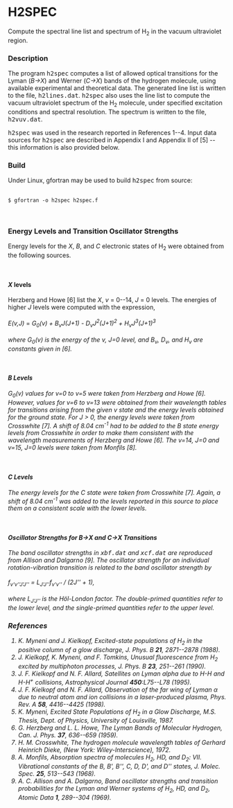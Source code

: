 # H2SPEC
Compute the spectral line list and spectrum of H<sub>2</sub> in the
vacuum ultraviolet region.

<h3>Description</h3>
<p>The program <tt>h2spec</tt> computes a list of allowed optical
transitions for the Lyman (<i>B&rarr;X</i>) and Werner (<i>C&rarr;X</i>)
bands of the hydrogen molecule, using available experimental and 
theoretical data. The generated line list is written to the file,
<tt>h2lines.dat</tt>. <tt>h2spec</tt> also uses the line 
list to compute the vacuum ultraviolet spectrum of the H<sub>2</sub> 
molecule, under specified excitation conditions and spectral 
resolution. The spectrum is written to the file, <tt>h2vuv.dat</tt>.
</p>

<p><tt>h2spec</tt> was used in the research reported in References
1--4. Input data sources for <tt>h2spec</tt> are described in Appendix
I and Appendix II of [5] -- this information is also provided below.
</p>

<h3>Build</h3>
<p>Under Linux, gfortran may be used to build <tt>h2spec</tt>
from source:<br><br>

	$ gfortran -o h2spec h2spec.f
<br>

<h3>Energy Levels and Transition Oscillator Strengths</h3>
<p>
Energy levels for the <i>X</i>, <i>B</i>, and <i>C</i> electronic
states of H<sub>2</sub> were obtained from the following sources.
</p><br>
<h4><i>X</i> levels</h4>
<p>
Herzberg and Howe [6] list the <i>X</i>, <i>v</i> = 0--14,
<i>J</i> = 0 levels. The energies of higher <i>J</i> levels were
computed with the expression,<br><br>
<i>E(v,J)</i> = <i>G<sub>0</sub>(v) + B<sub>v</sub>J(J+1) -
D<sub>v</sub>J<sup>2</sup>(J+1)<sup>2</sup> +
H<sub>v</sub>J<sup>3</sup>(J+1)<sup>3</sup>
<br><br>
where <i>G<sub>0</sub>(v)</i> is the energy of the <i>v, J</i>=0
level, and <i>B<sub>v</sub></i>, <i>D<sub>v</sub></i>, and
<i>H<sub>v</sub></i> are constants given in [6].<br>
</p><br>
<h4><i>B</i> Levels</h4>
<p>
<i>G<sub>0</sub>(v)</i> values for <i>v</i>=0 to <i>v</i>=5 were
taken from Herzberg and Howe [6]. However, values for <i>v</i>=6
to <i>v</i>=13 were obtained from their wavelength tables for
transitions arising from the given <i>v</i> state and the energy
levels obtained for the ground state. For <i>J</i> &gt; 0, the
energy levels were taken from Crosswhite [7]. A shift of 8.04 
cm<sup>-1</sup> had to be added to the <i>B</i> state energy
levels from Crosswhite in order to make them consistent with the
wavelength measurements of Herzberg and Howe [6]. The 
<i>v</i>=14, <i>J</i>=0 and <i>v</i>=15, <i>J</i>=0 levels were
taken from Monfils [8].
</p><br>
<h4><i>C</i> Levels</h4>
<p>
The energy levels for the <i>C</i> state were taken from
Crosswhite [7]. Again, a shift of 8.04 cm<sup>-1</sup> was
added to the levels reported in this source to place them
on a consistent scale with the lower levels.</p><br>
<h4>Oscillator Strengths for <i>B</i>&rarr;<i>X</i> and
<i>C</i>&rarr;<i>X</i> Transitions</h4>
<p>
The band oscillator strengths in <tt>xbf.dat</tt> and 
<tt>xcf.dat</tt> are reproduced from Allison and Dalgarno [9].
The oscillator strength for an individual rotation-vibration
transition is related to the band oscillator strength by<br><br>
<i>f<sub>v'v''J'J''</sub></i> = 
<i>L<sub>J'J''</sub>f<sub>v'v''</sub></i> / (2<i>J''</i> + 1),
<br><br>
where <i>L<sub>J'J''</sub></i> is the H&ouml;l-London factor. The
double-primed quantities refer to the lower level, and the
single-primed quantities refer to the upper level.


<h3>References</h3>

1. K. Myneni and J. Kielkopf, <i>Excited-state populations of</i> 
H<sub>2</sub> <i>in the positive column of a glow discharge</i>, 
J. Phys. B <b>21</b>, 2871--2878 (1988).<br>
2. J. Kielkopf, K. Myneni, and F. Tomkins, <i>Unusual fluorescence
from</i> H<sub>2</sub> <i>excited by multiphoton processes</i>,
J. Phys. B <b>23</b>, 251--261 (1990).<br>
3. J. F. Kielkopf and N. F. Allard, <i>Satellites on Lyman alpha
due to</i> H-H <i>and</i> H-H<sup>+</sup> <i>collisions</i>,
Astrophysical Journal <b>450</b>:L75--L78 (1995).<br>
4. J. F. Kielkopf and N. F. Allard, <i>Observation of the far wing
of Lyman &alpha; due to neutral atom and ion collisions in a
laser-produced plasma</i>, Phys. Rev. A <b>58</b>, 4416--4425
(1998).<br>
5. K. Myneni, <i>Excited State Populations of</i> H<sub>2</sub>
<i> in a Glow Discharge</i>, M.S. Thesis, Dept. of Physics,
University of Louisville, 1987.<br>
6. G. Herzberg and L. L. Howe, <i>The Lyman Bands of Molecular 
Hydrogen</i>, Can. J. Phys. <b>37</b>, 636--659 (1959).<br>
7. H. M. Crosswhite, <i>The hydrogen molecule wavelength tables
of Gerhard Heinrich Dieke</i>, (New York: Wiley-Interscience),
1972.<br>
8. A. Monfils, <i>Absorption spectra of molecules</i> 
H<sub>2</sub>, HD, and D<sub>2</sub>: <i>VII. Vibrational 
constants of the B, B', B'', C, D, D', and D'' states</i>, 
J. Molec. Spec. <b>25</b>, 513--543 (1968).<br>
9. A. C. Allison and A. Dalgarno, <i>Band oscillator strengths
and transition probabilities for the Lyman and Werner systems of</i>
H<sub>2</sub>, HD, and D<sub>2</sub>, Atomic Data <b>1</b>, 
289--304 (1969).<br>
